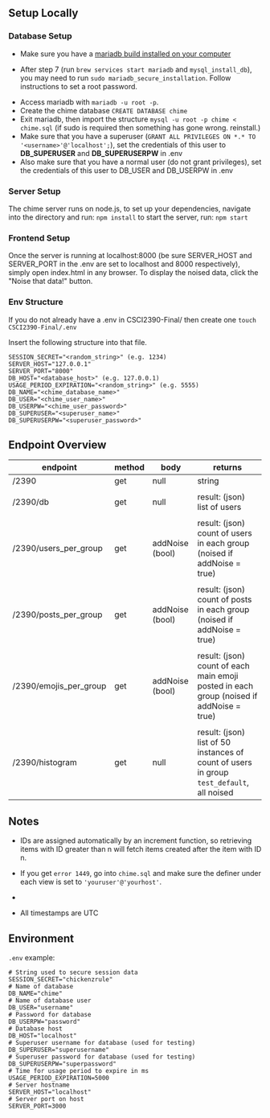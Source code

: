 ## Setup Locally

### Database Setup

-   Make sure you have a [mariadb build installed on your computer](https://mariadb.com/resources/blog/installing-mariadb-10-1-16-on-mac-os-x-with-homebrew/)

*   After step 7 (run `brew services start mariadb` and `mysql_install_db`), you may need to run `sudo mariadb_secure_installation`. Follow instructions to set a root password.

-   Access mariadb with `mariadb -u root -p`.
-   Create the chime database `CREATE DATABASE chime`
-   Exit mariadb, then import the structure `mysql -u root -p chime < chime.sql` (if sudo is required then something has gone wrong. reinstall.)
-   Make sure that you have a superuser (`GRANT ALL PRIVILEGES ON *.* TO '<username>'@'localhost';`), set the credentials of this user to **DB_SUPERUSER** and **DB_SUPERUSERPW** in .env
-   Also make sure that you have a normal user (do not grant privileges), set the credentials of this user to DB_USER and DB_USERPW in .env

### Server Setup

The chime server runs on node.js, to set up your dependencies, navigate into the directory and run: `npm install`
to start the server, run: `npm start`

### Frontend Setup

Once the server is running at localhost:8000 (be sure SERVER_HOST and SERVER_PORT in the .env are set to localhost and 8000 respectively), simply open index.html in any browser.
To display the noised data, click the "Noise that data!" button.

### Env Structure

If you do not already have a .env in CSCI2390-Final/ then create one `touch CSCI2390-Final/.env`

Insert the following structure into that file.

```
SESSION_SECRET="<random_string>" (e.g. 1234)
SERVER_HOST="127.0.0.1"
SERVER_PORT="8000"
DB_HOST="<database_host>" (e.g. 127.0.0.1)
USAGE_PERIOD_EXPIRATION="<random_string>" (e.g. 5555)
DB_NAME="<chime_database_name>"
DB_USER="<chime_user_name>"
DB_USERPW="<chime_user_password>"
DB_SUPERUSER="<superuser_name>"
DB_SUPERUSERPW="<superuser_password>"
```

## Endpoint Overview

| endpoint                | method | body                                                                                                                                            | returns                                                                                                                                           |
| ----------------------- | ------ | ----------------------------------------------------------------------------------------------------------------------------------------------- | ------------------------------------------------------------------------------------------------------------------------------------------------- |
| /2390                   | get    | null                                                                                                                                            | string                                                                                                                                            |
|                         |        |                                                                                                                                                 |
| /2390/db                | get    | null                                                                                                                                            | result: (json) list of users                                                                                                                      |
|                         |        |                                                                                                                                                 |
| /2390/users_per_group   | get    | addNoise (bool)                                                                                                                                 | result: (json) count of users in each group (noised if addNoise = true)                                                                           |
|                         |        |                                                                                                                                                 |
| /2390/posts_per_group   | get    | addNoise (bool)                                                                                                                                 | result: (json) count of posts in each group (noised if addNoise = true)                                                                           |
|                         |        |                                                                                                                                                 |
| /2390/emojis_per_group  | get    | addNoise (bool)                                                                                                                                 | result: (json) count of each main emoji posted in each group (noised if addNoise = true)                                                          |
|                         |        |                                                                                                                                                 |
| /2390/histogram         | get    | null                                                                                                                                            | result: (json) list of 50 instances of count of users in group `test_default`, all noised                                                         |


## Notes

-   IDs are assigned automatically by an increment function, so retrieving items with ID greater than n will fetch items created after the item with ID n.

-   If you get `error 1449`, go into `chime.sql` and make sure the definer under each view is set to `'youruser'@'yourhost'`.
-   
-   All timestamps are UTC

## Environment

`.env` example:

```
# String used to secure session data
SESSION_SECRET="chickenzrule"
# Name of database
DB_NAME="chime"
# Name of database user
DB_USER="username"
# Password for database
DB_USERPW="password"
# Database host
DB_HOST="localhost"
# Superuser username for database (used for testing)
DB_SUPERUSER="superusername"
# Superuser password for database (used for testing)
DB_SUPERUSERPW="superpassword"
# Time for usage period to expire in ms
USAGE_PERIOD_EXPIRATION=5000
# Server hostname
SERVER_HOST="localhost"
# Server port on host
SERVER_PORT=3000
```
